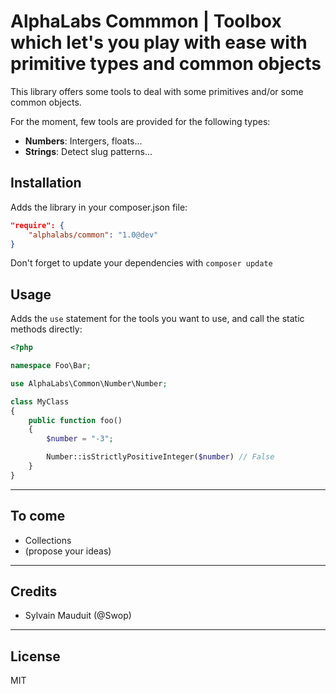 # AlphaLabs Commmon | Toolbox which let's you play with ease with primitive types and common objects

This library offers some tools to deal with some primitives and/or some common objects.

For the moment, few tools are provided for the following types:

- **Numbers**: Intergers, floats...
- **Strings**: Detect slug patterns...

## Installation

Adds the library in your composer.json file:

````json
"require": {
    "alphalabs/common": "1.0@dev"
}
````

Don't forget to update your dependencies with `composer update`

## Usage

Adds the `use` statement for the tools you want to use, and call the static methods directly:

````php
<?php

namespace Foo\Bar;

use AlphaLabs\Common\Number\Number;

class MyClass
{
    public function foo()
    {
        $number = "-3";

        Number::isStrictlyPositiveInteger($number) // False
    }
}
````

-----
## To come

- Collections
- (propose your ideas)

-----
## Credits

- Sylvain Mauduit (@Swop)

-----
## License

MIT
